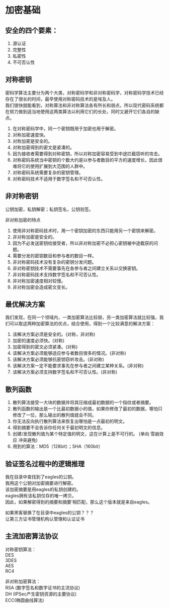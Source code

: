 # 加密基础

## 安全的四个要素：

1. 源认证  
2. 完整性  
3. 私密性  
4. 不可否认性  

## 对称密钥

密码学算法主要分为两个大类，对称密码学和非对称密码学，对称密码学技术已经存在了很长的时间，最早使用对称密码技术的是埃及人。  
我们很快就能看到，对称算法和非对称算法各有所长和弱点，所以现代密码系统都在努力做到适当地使用这两类算法以利用它们的长处，同时又避开它们各自的缺点。  

1. 在对称密码学中，同一个密钥既用于加密也用于解密。  
2. 对称加密速度快。  
3. 对称加密是安全的。  
4. 对称加密得到的密文是紧凑的。  
5. 因为接收者需要得到对称密钥，所以对称加密容易受到中途拦截窃听的攻击。  
6. 对称密码系统当中密钥的个数大约是以参与者数目的平方的速度增长，因此很难将它的使用扩展到大范围的人群中。  
7. 对称密码系统需要复杂的密钥管理。  
8. 对称密码技术不适用于数字签名和不可否认性。  

## 非对称密钥

公钥加密，私钥解密；私钥签名，公钥验签。  

非对称加密的特点  

1. 使用非对称密码技术时，用一个密钥加密的东西只能用另一个密钥来解密。  
2. 非对称加密是安全的。  
3. 因为不必发送密钥给接受者，所以非对称加密不必担心密钥被中途截获的问题。  
4. 需要分发的密钥数目和参与者的数目一样。  
5. 非对称密码技术没有复杂的密钥分发问题。  
6. 非对称密钥技术不需要事先在各参与者之间建立关系以交换密钥。  
7. 非对称密码技术支持数字签名和不可否认性。  
8. 非对称加密速度相对较慢。  
9. 非对称加密会造成密文变长。  

## 最优解决方案

我们发现，在同一个领域内，一类加密算法比较弱，另一类加密算法就比较强，我们可以取这两种加密算法的优点，结合使用，得到一个比较满意的解决方案：  

1. 该解决方案必须是安全的。(对称，非对称)
2. 加密的速度必须快。(对称)
3. 加密得到的密文必须紧凑。(对称)
4. 该解决方案必须能够适应参与者数目很多的情况。(非对称)
5. 该解决方案必须能够抗密钥窃听攻击。(非对称)
6. 该解决方案一定不能要求事先在参与者之间建立某种关系。(非对称)
7. 该解决方案必须支持数字签名和不可否认性。(非对称)

## 散列函数

1. 散列算法接受一大块的数据并将其压缩成最初数据的一个指纹或者摘要。  
2. 散列函数的输出是一个比最初数据小的值，如果你修改了最初的数据，哪怕只修改了一位，那么输出的散列值就会不同。  
3. 你无法反向执行散列算法来恢复出哪怕是一点最初的明文。  
4. 得到摘要不会告诉你任何关于最初明文的信息。  
5. 创建/发现散列值为某个特定值的明文，这在计算上是不可行的。 (单向  雪崩效应  冲突避免)  
6. 用到的算法：MD5（128bit）；SHA（160bit）  

## 验证签名过程中的逻辑推理

我在目录中查找到了eagles的公钥。  
我用这个公钥对加密摘要进行解密。  
该加密摘要是用eagles的私钥创建的。  
eagles拥有该私钥仅存的唯一拷贝。  
因此，如果解密得到的摘要和摘要’相匹配，那么这个版本就是来自eagles。  

如果黑客替换了在目录中eagles的公钥？？？  
让第三方证书管理机构认管理和认证证书  

## 主流加密算法协议

对称密钥算法：  
DES  
3DES  
AES  
RC4  

非对称加密算法：  
RSA (数字签名和数字证书的主流协议)  
DH (IPSec产生密钥资源的主要协议)  
ECC(椭圆曲线算法)  
